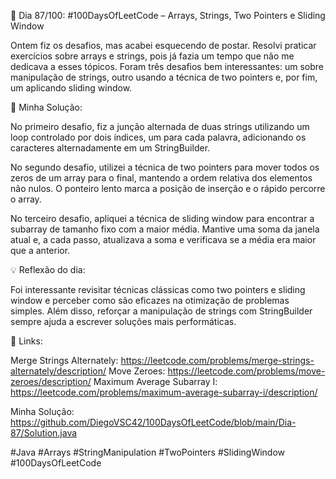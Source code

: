 🚀 Dia 87/100: #100DaysOfLeetCode – Arrays, Strings, Two Pointers e Sliding Window

Ontem fiz os desafios, mas acabei esquecendo de postar. Resolvi praticar exercícios sobre arrays e strings, pois já fazia um tempo que não me dedicava a esses tópicos. Foram três desafios bem interessantes: um sobre manipulação de strings, outro usando a técnica de two pointers e, por fim, um aplicando sliding window.

🌟 Minha Solução:

No primeiro desafio, fiz a junção alternada de duas strings utilizando um loop controlado por dois índices, um para cada palavra, adicionando os caracteres alternadamente em um StringBuilder.

No segundo desafio, utilizei a técnica de two pointers para mover todos os zeros de um array para o final, mantendo a ordem relativa dos elementos não nulos. O ponteiro lento marca a posição de inserção e o rápido percorre o array.

No terceiro desafio, apliquei a técnica de sliding window para encontrar a subarray de tamanho fixo com a maior média. Mantive uma soma da janela atual e, a cada passo, atualizava a soma e verificava se a média era maior que a anterior.

💡 Reflexão do dia:

Foi interessante revisitar técnicas clássicas como two pointers e sliding window e perceber como são eficazes na otimização de problemas simples. Além disso, reforçar a manipulação de strings com StringBuilder sempre ajuda a escrever soluções mais performáticas.

📌 Links:

Merge Strings Alternately: https://leetcode.com/problems/merge-strings-alternately/description/
Move Zeroes: https://leetcode.com/problems/move-zeroes/description/
Maximum Average Subarray I: https://leetcode.com/problems/maximum-average-subarray-i/description/

Minha Solução: https://github.com/DiegoVSC42/100DaysOfLeetCode/blob/main/Dia-87/Solution.java

#Java #Arrays #StringManipulation #TwoPointers #SlidingWindow #100DaysOfLeetCode

